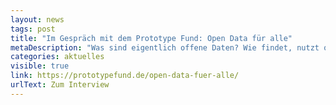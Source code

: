 ```yaml
---
layout: news
tags: post
title: "Im Gespräch mit dem Prototype Fund: Open Data für alle"
metaDescription: "Was sind eigentlich offene Daten? Wie findet, nutzt oder pflegt man diese – und wie kann man seine gesammelten Daten für andere freigeben? Diese Fragen hat unsere Projektleitung Lisa Stubert vergangene Woche im Interview mit dem Prototype Fund beantwortet."
categories: aktuelles
visible: true
link: https://prototypefund.de/open-data-fuer-alle/
urlText: Zum Interview
---
```

